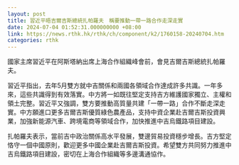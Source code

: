 ```yaml
---
layout: post
title: 習近平晤吉爾吉斯總統扎帕羅夫　稱要推動一帶一路合作走深走實
date: 2024-07-04 01:52:31.000000000 +08:00
link: https://news.rthk.hk/rthk/ch/component/k2/1760158-20240704.htm
categories: rthk
---
```


國家主席習近平在阿斯塔納出席上海合作組織峰會前，會見吉爾吉斯總統扎帕羅夫。

習近平指出，去年5月雙方就中吉關係和兩國各領域合作達成許多共識。一年多來，這些共識得到有效落實。中方將一如既往堅定支持吉方維護國家獨立、主權和領土完整。習近平又強調，雙方要推動高質量共建「一帶一路」合作不斷走深走實。中方願進口更多吉爾吉斯優質綠色農產品，支持中資企業赴吉爾吉斯投資興業，加強新能源汽車、跨境電商等領域合作，加快推進中吉烏鐵路項目建設。

扎帕羅夫表示，當前吉中政治關係高水平發展，雙邊貿易投資穩步增長。吉方堅定恪守一個中國原則，歡迎更多中國企業赴吉爾吉斯投資。希望雙方共同努力推進中吉烏鐵路項目建設，密切在上海合作組織等多邊溝通協作。
